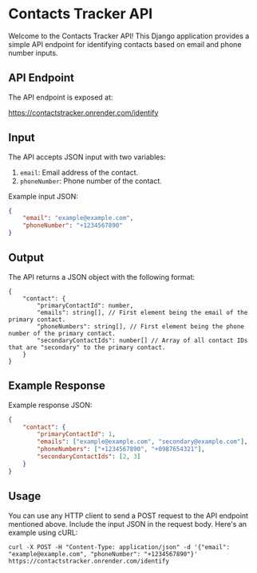 # Contacts Tracker API

Welcome to the Contacts Tracker API! This Django application provides a simple API endpoint for identifying contacts based on email and phone number inputs.

## API Endpoint

The API endpoint is exposed at:

https://contactstracker.onrender.com/identify


## Input

The API accepts JSON input with two variables:

1. `email`: Email address of the contact.
2. `phoneNumber`: Phone number of the contact.

Example input JSON:
```json
{
    "email": "example@example.com",
    "phoneNumber": "+1234567890"
}
```

## Output

The API returns a JSON object with the following format:
```
{
    "contact": {
        "primaryContactId": number,
        "emails": string[], // First element being the email of the primary contact.
        "phoneNumbers": string[], // First element being the phone number of the primary contact.
        "secondaryContactIds": number[] // Array of all contact IDs that are "secondary" to the primary contact.
    }
}
```

## Example Response

Example response JSON:

```json
{
    "contact": {
        "primaryContactId": 1,
        "emails": ["example@example.com", "secondary@example.com"],
        "phoneNumbers": ["+1234567890", "+0987654321"],
        "secondaryContactIds": [2, 3]
    }
}
```

## Usage

You can use any HTTP client to send a POST request to the API endpoint mentioned above. Include the input JSON in the request body. Here's an example using cURL:
```
curl -X POST -H "Content-Type: application/json" -d '{"email": "example@example.com", "phoneNumber": "+1234567890"}' https://contactstracker.onrender.com/identify
```


